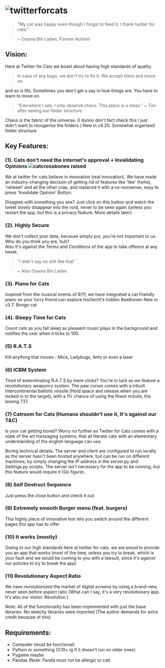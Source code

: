 # ![twitterforcats](https://user-images.githubusercontent.com/56085798/198994628-bcbce57c-6e1a-4dc7-a88c-7264658932a9.png)

> "My cat was happy even though I forgot to feed it. I thank twitter for cats."

> ~ Osama Bin Laden, Former Activist

## Vision:
Here at Twitter for Cats we boast about having high standards of quality. 
> In case of any bugs, we don't try to fix it. We accept them and move on

and so is life. Sometimes you don't get a say in how things are. You have to learn to move on.
> "Everwhere I see, I only observe chaos. This place is a mess." ~ Tim after seeing our folder structure

Chaos is the fabric of the universe. (I dunno don't fact check this I just didn't want to reorganise the folders.)
New in v4.20: Somewhat organised folder structure 

## Key Features:

### (1). Cats don't need the internet's approval + Invalidating Opinions ![catcrossbones raised](https://user-images.githubusercontent.com/56085798/198995173-c70bc7b0-799b-4c96-a76e-252cc8ca0088.png)

We at twitter for cats believe in innovation (real innovation). We have made an industry-changing decision of getting rid of features like 'like' (hehe), 'retweet' and all the other crap, and replaced it with a no-nonsense, easy to press 'Invalidate Opinion' Button.

Disagree with something you see? Just click on this button and watch the tweet slowly disappear into the void, never to be seen again (unless you restart the app, but this is a privacy feature. More details later).

### (2). Highly Secure
We don't collect your data, because simply put, you're not important to us. Who do you think you are, huh?  
Also it's against the Terms and Conditions of the app to take offence at any tweet.
> "I didn't say no shit like that"

> ~ Also Osama Bin Laden

### (3). Piano for Cats
Inspired from the musical events of 9/11, we have integrated a cat friendly piano so your furry friend can explore his/her/it's hidden Beethoven
New in v3.7: Bongo cat

### (4). Sleepy Time for Cats
Count cats as you fall sleep as pleasent music plays in the background and notifies the user when it ticks to 100.

### (5) R.A.T.S
Kill anything that moves - Mice, Ladybugs, Ants or even a laser

### (6) ICBM System
Tired of exterminating R.A.T.S by mere clicks? You're in luck as we feature a revolutionary weaponry system. The paw cursor comes with a inbuilt intercontinental ballistic missile [Hold space and release when you are locked in to the target], with a 1% chance of using the finest missile, the boeing 737.

### (7) Catroom for Cats (Humans shouldn't use it, It's against our T&C)
Is your cat getting bored? Worry no further as Twitter for Cats comes with a state of the art messaging systems, that all literate cats with an elementary understanding of the english language can use.

Boring technical details: The server and client are configured to run locally as the server hasn't been hosted anywhere, but can be run on different machines, by simply changing the IP address in the server.py and Settings.py scripts. The server isn't necessary for the app to be running, but this feature would require it (Go figure).

### (8) Self Destruct Sequence
Just press the close button and check it out.

### (9) Extremely smooth Burger menu (feat. burgers)
This highly piece of innovative text lets you switch around the different pages this app has to offer

### (10) It works (mostly)
Owing to our high standards here at twitter for cats, we are proud to provide you an app that works (most of the time, unless you try to break, which is your fault and we would be coming to you with a lawsuit, since it's against our policies to try to break the app)

### (11) Revolutionary Aspect Ratio
We have revolutionized the market of digital screens by using a brand-new, never seen before aspect ratio <ratio to be inserted here> (What can I say, it's a very revolutionary app. It's also our vision: Revolution.)



Note: All of the functionality has been implemented with just the base libraries. No sketchy libraries were imported (The author demands for extra credit because of this)

## Requirements:
- Computer (must be functional)
- Python or something  (3.10+ ig if it doesn't run on older ones)
- Pygame maybe
- Pandas (Note: Panda must not be allergic to cat)
